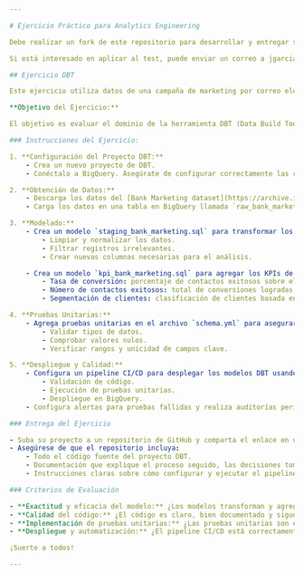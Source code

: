 ```yaml
---

# Ejercicio Práctico para Analytics Engineering

Debe realizar un fork de este repositorio para desarrollar y entregar su trabajo.

Si está interesado en aplicar al test, puede enviar un correo a jgarcial@deacero.com.

## Ejercicio DBT

Este ejercicio utiliza datos de una campaña de marketing por correo electrónico disponibles en el [UCI Machine Learning Repository](https://archive.ics.uci.edu/dataset/222/bank+marketing). Los datos contienen información sobre diversas campañas de marketing directo de una institución bancaria.

**Objetivo del Ejercicio:**

El objetivo es evaluar el dominio de la herramienta DBT (Data Build Tool) del candidato, su capacidad para incorporar pruebas unitarias, mantener la calidad de los datos y desplegar modelos de datos en BigQuery. El objetivo de negocio es crear un Data Mart que permita al equipo de marketing analizar la efectividad de sus campañas, enfocándose en KPIs como la tasa de conversión, el número de contactos exitosos y la segmentación de clientes.

### Instrucciones del Ejercicio:

1. **Configuración del Proyecto DBT:**
    - Crea un nuevo proyecto de DBT.
    - Conéctalo a BigQuery. Asegúrate de configurar correctamente las credenciales y el dataset de destino.

2. **Obtención de Datos:**
    - Descarga los datos del [Bank Marketing dataset](https://archive.ics.uci.edu/dataset/222/bank+marketing).
    - Carga los datos en una tabla en BigQuery llamada `raw_bank_marketing`.

3. **Modelado:**
    - Crea un modelo `staging_bank_marketing.sql` para transformar los datos iniciales utilizando CTEs (Common Table Expressions). Este modelo debe realizar las siguientes tareas:
        - Limpiar y normalizar los datos.
        - Filtrar registros irrelevantes.
        - Crear nuevas columnas necesarias para el análisis.

    - Crea un modelo `kpi_bank_marketing.sql` para agregar los KPIs de marketing utilizando CTEs. Este modelo debe calcular:
        - Tasa de conversión: porcentaje de contactos exitosos sobre el total de contactos.
        - Número de contactos exitosos: total de conversiones logradas.
        - Segmentación de clientes: clasificación de clientes basada en criterios relevantes como edad, ocupación, etc.

4. **Pruebas Unitarias:**
    - Agrega pruebas unitarias en el archivo `schema.yml` para asegurar la integridad de los datos. Incluye pruebas para:
        - Validar tipos de datos.
        - Comprobar valores nulos.
        - Verificar rangos y unicidad de campos clave.

5. **Despliegue y Calidad:**
    - Configura un pipeline CI/CD para desplegar los modelos DBT usando herramientas como GitHub Actions o GitLab CI. Asegúrate de incluir pasos para:
        - Validación de código.
        - Ejecución de pruebas unitarias.
        - Despliegue en BigQuery.
    - Configura alertas para pruebas fallidas y realiza auditorías periódicas de calidad de datos. Considera el uso de herramientas como dbt tests, Great Expectations, o similares para automatizar estas auditorías.

### Entrega del Ejercicio

- Suba su proyecto a un repositorio de GitHub y comparta el enlace en un correo dirigido a jgarcial@deacero.com.
- Asegúrese de que el repositorio incluya:
    - Todo el código fuente del proyecto DBT.
    - Documentación que explique el proceso seguido, las decisiones tomadas y cómo ejecutar el proyecto.
    - Instrucciones claras sobre cómo configurar y ejecutar el pipeline CI/CD.

### Criterios de Evaluación

- **Exactitud y eficacia del modelo:** ¿Los modelos transforman y agregan los datos de manera correcta y eficiente?
- **Calidad del código:** ¿El código es claro, bien documentado y sigue buenas prácticas?
- **Implementación de pruebas unitarias:** ¿Las pruebas unitarias son exhaustivas y cubren los casos relevantes?
- **Despliegue y automatización:** ¿El pipeline CI/CD está correctamente configurado y automatiza el proceso de despliegue y pruebas?

¡Suerte a todos!

---
```

